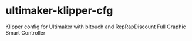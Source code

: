 # ultimaker-klipper-cfg
Klipper config for Ultimaker with bltouch and RepRapDiscount Full Graphic Smart Controller
